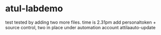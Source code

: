 # atul-labdemo
test
tested by adding two more files.
time is 2.31pm
add personaltoken + source control, two in place under automation account attilaauto-update
